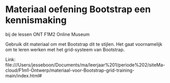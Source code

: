 # Materiaal oefening Bootstrap een kennismaking

bij de lessen ONT F1M2 Online Museum

Gebruik dit materiaal om met Bootstrap dit te stijlen.
Het gaat voornamelijk om te leren werken met het grid-systeem van Bootstrap.

Link: file:///Users/jesseboon/Documents/ma/leerjaar%201/periode%202/siteMa-cloud/F1m1-Ontwerp/materiaal-voor-Bootstrap-grid-training-main/index.html# 